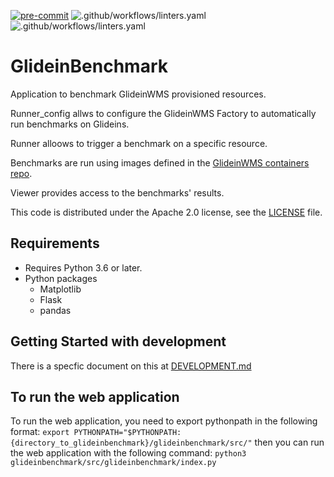 <!--
SPDX-FileCopyrightText: 2023 Fermi Research Alliance, LLC
SPDX-License-Identifier: Apache-2.0
-->

[![pre-commit](https://img.shields.io/badge/pre--commit-enabled-brightgreen?logo=pre-commit&logoColor=white)](https://github.com/pre-commit/pre-commit)
![.github/workflows/linters.yaml](https://github.com/mambelli/planetsmath/workflows/Linters/badge.svg)
![.github/workflows/linters.yaml](https://github.com/mambelli/planetsmath/workflows/PyTest/badge.svg)

# GlideinBenchmark

Application to benchmark GlideinWMS provisioned resources.

Runner_config allws to configure the GlideinWMS Factory to automatically run benchmarks on Glideins.

Runner alloows to trigger a benchmark on a specific resource.

Benchmarks are run using images defined in the [GlideinWMS containers repo](https://github.com/glideinWMS/containers/tree/main/worker/benchmark).

Viewer provides access to the benchmarks' results.

This code is distributed under the Apache 2.0 license, see the [LICENSE](LICENSE) file.

## Requirements
- Requires Python 3.6 or later.
- Python packages 
    - Matplotlib
    - Flask 
    - pandas


## Getting Started with development

There is a specfic document on this at [DEVELOPMENT.md](DEVELOPMENT.md)

## To run the web application

To run the web application, you need to export pythonpath in the following format:
```export PYTHONPATH="$PYTHONPATH:{directory_to_glideinbenchmark}/glideinbenchmark/src/"```
then you can run the web application with the following command:
```python3 glideinbenchmark/src/glideinbenchmark/index.py```